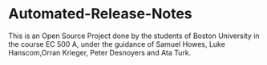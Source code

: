 # Automated-Release-Notes
This is an Open Source Project done by the students of Boston University in the course EC 500 A, under the guidance of Samuel Howes, Luke Hanscom,Orran Krieger, Peter Desnoyers and Ata Turk.
